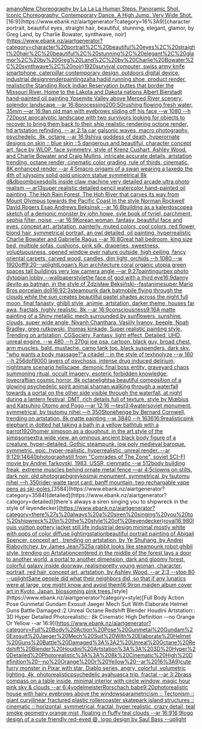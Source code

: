 [amano](https://www.ebank.nz/aiartgenerator?category=amano)[New Choreography by La La La Human Steps. Panoramic Shot. Iconic Choreography. Contemporary Dance. A High Jump. Very Wide Shot.](https://www.ebank.nz/aiartgenerator?category=New%20Choreography%20by%20La%20La%20La%20Human%20Steps.%20Panoramic%20Shot.%20Iconic%20Choreography.%20Contemporary%20Dance.%20A%20High%20Jump.%20Very%20Wide%20Shot.)[16:9](https://www.ebank.nz/aiartgenerator?category=16%3A9)[character portrait, beautiful eyes, straight hair, beautiful, stunning, elegant, glamor, by Greg Land, by Charlie Bowater, synthwave, noir](https://www.ebank.nz/aiartgenerator?category=character%20portrait%2C%20beautiful%20eyes%2C%20straight%20hair%2C%20beautiful%2C%20stunning%2C%20elegant%2C%20glamor%2C%20by%20Greg%20Land%2C%20by%20Charlie%20Bowater%2C%20synthwave%2C%20noir)[1920](https://www.ebank.nz/aiartgenerator?category=1920)[survival computer, swiss army knife smartphone, caterpillar contemporary design, outdoors digital device, industrial design](https://www.ebank.nz/aiartgenerator?category=survival%20computer%2C%20swiss%20army%20knife%20smartphone%2C%20caterpillar%20contemporary%20design%2C%20outdoors%20digital%20device%2C%20industrial%20design)[render](https://www.ebank.nz/aiartgenerator?category=render)[painting](https://www.ebank.nz/aiartgenerator?category=painting)[zaha hadid running shoe, product render, realistic](https://www.ebank.nz/aiartgenerator?category=zaha%20hadid%20running%20shoe%2C%20product%20render%2C%20realistic)[the Standing Rock Indian Reservation buttes that border the Missouri River. Home to the Lakota and Dakota nations Albert Bierstadt hand-painted oil painting Yosemite Valley above Merced River scenery, splendor landscape --ar 16:8](https://www.ebank.nz/aiartgenerator?category=the%20Standing%20Rock%20Indian%20Reservation%20buttes%20that%20border%20the%20Missouri%20River.%20Home%20to%20the%20Lakota%20and%20Dakota%20nations%20Albert%20Bierstadt%20hand-painted%20oil%20painting%20Yosemite%20Valley%20above%20Merced%20River%20scenery%2C%20splendor%20landscape%20--ar%2016%3A8)[processing](https://www.ebank.nz/aiartgenerator?category=processing)[200:50](https://www.ebank.nz/aiartgenerator?category=200%3A50)[rushing flowing fresh water, 35mm —ar 16:9](https://www.ebank.nz/aiartgenerator?category=rushing%20flowing%20fresh%20water%2C%2035mm%20%E2%80%94ar%2016%3A9)[an old man with eyebrows sliding off his face --w 1080 --h 720](https://www.ebank.nz/aiartgenerator?category=an%20old%20man%20with%20eyebrows%20sliding%20off%20his%20face%20--w%201080%20--h%20720)[post apocalyptic landscape with two survivors looking for objects to recover to bring them back to their ship realistic rendering octone render, hd artstation refinding, -- ar 2:1](https://www.ebank.nz/aiartgenerator?category=post%20apocalyptic%20landscape%20with%20two%20survivors%20looking%20for%20objects%20to%20recover%20to%20bring%20them%20back%20to%20their%20ship%20realistic%20rendering%20octone%20render%2C%20hd%20artstation%20refinding%2C%20--%20ar%202%3A1)[a car gal](https://www.ebank.nz/aiartgenerator?category=a%20car%20gal)[sonic waves, macro photography, psychedelic, 8k, octane --ar 16:9](https://www.ebank.nz/aiartgenerator?category=sonic%20waves%2C%20macro%20photography%2C%20psychedelic%2C%208k%2C%20octane%20--ar%2016%3A9)[shiva goddess of death, hyperornate designs on skin :: blue skin ::5 dangerous and beautiful, character concept art, face by WLOP, face symmetry, style of Krenz Cushart, Ashley Wood, and Charlie Bowater and Craig Mullins, intricate accurate details, artstation trending, octane render, cinematic color grading, rule of thirds, cinematic, 8K enhanced render --ar 4:5](https://www.ebank.nz/aiartgenerator?category=shiva%20goddess%20of%20death%2C%20hyperornate%20designs%20on%20skin%20%3A%3A%20blue%20skin%20%3A%3A5%20dangerous%20and%20beautiful%2C%20character%20concept%20art%2C%20face%20by%20WLOP%2C%20face%20symmetry%2C%20style%20of%20Krenz%20Cushart%2C%20Ashley%20Wood%2C%20and%20Charlie%20Bowater%20and%20Craig%20Mullins%2C%20intricate%20accurate%20details%2C%20artstation%20trending%2C%20octane%20render%2C%20cinematic%20color%20grading%2C%20rule%20of%20thirds%2C%20cinematic%2C%208K%20enhanced%20render%20--ar%204%3A5)[macro origami of a swan wearing a taxedo the 4th of july](https://www.ebank.nz/aiartgenerator?category=macro%20origami%20of%20a%20swan%20wearing%20a%20taxedo%20the%204th%20of%20july)[spiny solid gold unicorn statue symmetrical 8k d&d](https://www.ebank.nz/aiartgenerator?category=spiny%20solid%20gold%20unicorn%20statue%20symmetrical%208k%20d%26d)[boomboxes](https://www.ebank.nz/aiartgenerator?category=boomboxes)[dolls inside claw machine very detailed arcade ultra photo realism — ar13](https://www.ebank.nz/aiartgenerator?category=dolls%20inside%20claw%20machine%20very%20detailed%20arcade%20ultra%20photo%20realism%20%E2%80%94%20ar13)[super realistic detailed pencil watercolor hand-painted oil painting, The Hoh Rain Forest, The Hoh River that carves its way from Mount Olympus towards the Pacific Coast In the style Norman Rockwell David Rogers Esao Andrews Beksinsk  --ar 16:8](https://www.ebank.nz/aiartgenerator?category=super%20realistic%20detailed%20pencil%20watercolor%20hand-painted%20oil%20painting%2C%20The%20Hoh%20Rain%20Forest%2C%20The%20Hoh%20River%20that%20carves%20its%20way%20from%20Mount%20Olympus%20towards%20the%20Pacific%20Coast%20In%20the%20style%20Norman%20Rockwell%20David%20Rogers%20Esao%20Andrews%20Beksinsk%20%20--ar%2016%3A8)[building as a kalerdoscope](https://www.ebank.nz/aiartgenerator?category=building%20as%20a%20kalerdoscope)[a sketch of a demonic monster by john howe, syle book of tyriel, parchment, sephia filter, noise, --ar 16:9](https://www.ebank.nz/aiartgenerator?category=a%20sketch%20of%20a%20demonic%20monster%20by%20john%20howe%2C%20syle%20book%20of%20tyriel%2C%20parchment%2C%20sephia%20filter%2C%20noise%2C%20--ar%2016%3A9)[Korean woman, fantasy, beautiful face and eyes, concept art, artstation, painterly, muted colors, cool colors, red flower, blond hair, symmetrical portrait, an owl detailed, oil painting, hyperrealistic Charlie Bowater and Gabrielle Ragus --ar 16:8](https://www.ebank.nz/aiartgenerator?category=Korean%20woman%2C%20fantasy%2C%20beautiful%20face%20and%20eyes%2C%20concept%20art%2C%20artstation%2C%20painterly%2C%20muted%20colors%2C%20cool%20colors%2C%20red%20flower%2C%20blond%20hair%2C%20symmetrical%20portrait%2C%20an%20owl%20detailed%2C%20oil%20painting%2C%20hyperrealistic%20Charlie%20Bowater%20and%20Gabrielle%20Ragus%20--ar%2016%3A8)[Great hall bedroom, king size bed, multiple sofas, cushions, pink silk, draperies, sweetness, voluptuousness, opened window over nature outside, high ceiling, fancy oriental carpets, carved wood, candles, dim light, orchids --h 1080 --w 1920](https://www.ebank.nz/aiartgenerator?category=Great%20hall%20bedroom%2C%20king%20size%20bed%2C%20multiple%20sofas%2C%20cushions%2C%20pink%20silk%2C%20draperies%2C%20sweetness%2C%20voluptuousness%2C%20opened%20window%20over%20nature%20outside%2C%20high%20ceiling%2C%20fancy%20oriental%20carpets%2C%20carved%20wood%2C%20candles%2C%20dim%20light%2C%20orchids%20--h%201080%20--w%201920)[off](https://www.ebank.nz/aiartgenerator?category=off)[9:20](https://www.ebank.nz/aiartgenerator?category=9%3A20)[--uplight](https://www.ebank.nz/aiartgenerator?category=--uplight)[Logan’s Run architecture coral organic utopia green spaces tall buildings very low camera angle —ar 9:27](https://www.ebank.nz/aiartgenerator?category=Logan%E2%80%99s%20Run%20architecture%20coral%20organic%20utopia%20green%20spaces%20tall%20buildings%20very%20low%20camera%20angle%20%E2%80%94ar%209%3A27)[painting](https://www.ebank.nz/aiartgenerator?category=painting)[urbex photo dytopian lobby --wallpaper](https://www.ebank.nz/aiartgenerator?category=urbex%20photo%20dytopian%20lobby%20--wallpaper)[style](https://www.ebank.nz/aiartgenerator?category=style)[the face of god with a third eye](https://www.ebank.nz/aiartgenerator?category=the%20face%20of%20god%20with%20a%20third%20eye)[16:9](https://www.ebank.nz/aiartgenerator?category=16%3A9)[danny devito as batman, in the style of Zdzisław Beksiński](https://www.ebank.nz/aiartgenerator?category=danny%20devito%20as%20batman%2C%20in%20the%20style%20of%20Zdzis%C5%82aw%20Beksi%C5%84ski)[--fast](https://www.ebank.nz/aiartgenerator?category=--fast)[anime](https://www.ebank.nz/aiartgenerator?category=anime)[super Mario Bros porcelain doll](https://www.ebank.nz/aiartgenerator?category=super%20Mario%20Bros%20porcelain%20doll)[16:9](https://www.ebank.nz/aiartgenerator?category=16%3A9)[2:3](https://www.ebank.nz/aiartgenerator?category=2%3A3)[steampunk dark batmobile flying through the clouds while the sun creates beautilful pastel shades across the night full moon, final fanasty, ghibli style, animie, artstation, darker theme, houses far awa, fractals, highly realistic, 8k --ar 16:9](https://www.ebank.nz/aiartgenerator?category=steampunk%20dark%20batmobile%20flying%20through%20the%20clouds%20while%20the%20sun%20creates%20beautilful%20pastel%20shades%20across%20the%20night%20full%20moon%2C%20final%20fanasty%2C%20ghibli%20style%2C%20animie%2C%20artstation%2C%20darker%20theme%2C%20houses%20far%20awa%2C%20fractals%2C%20highly%20realistic%2C%208k%20--ar%2016%3A9)[consciousness](https://www.ebank.nz/aiartgenerator?category=consciousness)[9:16](https://www.ebank.nz/aiartgenerator?category=9%3A16)[A matte painting of a Shiny metallic mech surrounded by sunflowers, sunshine, clouds, super wide angle, Nivanh Chanthara, Vasiliy Ivanov, beeple, Noah Bradley, greg rutkowski, thomas kinkade,  Super realistic painting style, Trending on artstation, CGSociety, Fantasy, light effect, Detailed, UHD, unreal engine. --w 480 --h 270](https://www.ebank.nz/aiartgenerator?category=A%20matte%20painting%20of%20a%20Shiny%20metallic%20mech%20surrounded%20by%20sunflowers%2C%20sunshine%2C%20clouds%2C%20super%20wide%20angle%2C%20Nivanh%20Chanthara%2C%20Vasiliy%20Ivanov%2C%20beeple%2C%20Noah%20Bradley%2C%20greg%20rutkowski%2C%20thomas%20kinkade%2C%20%20Super%20realistic%20painting%20style%2C%20Trending%20on%20artstation%2C%20CGSociety%2C%20Fantasy%2C%20light%20effect%2C%20Detailed%2C%20UHD%2C%20unreal%20engine.%20--w%20480%20--h%20270)[gi joe psa, cartoon. black guy, broad chest, arm muscles. bald. mustache. camo tank top. black suspenders. dark sky. "who wants a body massage?"](https://www.ebank.nz/aiartgenerator?category=gi%20joe%20psa%2C%20cartoon.%20black%20guy%2C%20broad%20chest%2C%20arm%20muscles.%20bald.%20mustache.%20camo%20tank%20top.%20black%20suspenders.%20dark%20sky.%20%22who%20wants%20a%20body%20massage%3F%22)[a citadel :: in the style of texhnolyze --w 160 --h 256](https://www.ebank.nz/aiartgenerator?category=a%20citadel%20%3A%3A%20in%20the%20style%20of%20texhnolyze%20--w%20160%20--h%20256)[dof](https://www.ebank.nz/aiartgenerator?category=dof)[9000 layers of psychosis, intense drug induced delirium, nightmare scenario hellscape, demonic final boss entity, graveyard chaos summoning ritual, occult imagery, esoteric forbidden knowledge, lovecraftian cosmic horror, 8k octane](https://www.ebank.nz/aiartgenerator?category=9000%20layers%20of%20psychosis%2C%20intense%20drug%20induced%20delirium%2C%20nightmare%20scenario%20hellscape%2C%20demonic%20final%20boss%20entity%2C%20graveyard%20chaos%20summoning%20ritual%2C%20occult%20imagery%2C%20esoteric%20forbidden%20knowledge%2C%20lovecraftian%20cosmic%20horror%2C%208k%20octane)[lights](https://www.ebank.nz/aiartgenerator?category=lights)[a beautiful composition of a glowing psychedelic spirit animal shaman walking through a waterfall towards a portal on the other side visible through the waterfall, at night during a lantern festival, DMT,  rich details full of texture, style by Mœbius and Katsuhiro Otomo and Pogo —ar 12:16 —test](https://www.ebank.nz/aiartgenerator?category=a%20beautiful%20composition%20of%20a%20glowing%20psychedelic%20spirit%20animal%20shaman%20walking%20through%20a%20waterfall%20towards%20a%20portal%20on%20the%20other%20side%20visible%20through%20the%20waterfall%2C%20at%20night%20during%20a%20lantern%20festival%2C%20DMT%2C%20%20rich%20details%20full%20of%20texture%2C%20style%20by%20M%C5%93bius%20and%20Katsuhiro%20Otomo%20and%20Pogo%20%E2%80%94ar%2012%3A16%20%E2%80%94test)[3:4](https://www.ebank.nz/aiartgenerator?category=3%3A4)[water](https://www.ebank.nz/aiartgenerator?category=water)[soviet monument, symmetrical, by tsutomu nihei —h 350](https://www.ebank.nz/aiartgenerator?category=soviet%20monument%2C%20symmetrical%2C%20by%20tsutomu%20nihei%20%E2%80%94h%20350)[Stonehenge by Bernard Cornwell, trending on artstation, 8k matte painting --w 3840 --h 1636](https://www.ebank.nz/aiartgenerator?category=Stonehenge%20by%20Bernard%20Cornwell%2C%20trending%20on%20artstation%2C%208k%20matte%20painting%20--w%203840%20--h%201636)[16:9](https://www.ebank.nz/aiartgenerator?category=16%3A9)[realistic](https://www.ebank.nz/aiartgenerator?category=realistic)[pink elephant in dotted hat taking a bath in a yellow bathtub with a parrot](https://www.ebank.nz/aiartgenerator?category=pink%20elephant%20in%20dotted%20hat%20taking%20a%20bath%20in%20a%20yellow%20bathtub%20with%20a%20parrot)[1920](https://www.ebank.nz/aiartgenerator?category=1920)[homer simpson as a doughnut, in the art style of the simpsons](https://www.ebank.nz/aiartgenerator?category=homer%20simpson%20as%20a%20doughnut%2C%20in%20the%20art%20style%20of%20the%20simpsons)[extra wide view. an ominous ancient black body figure of a creature. hyper-detailed. Gothic steampunk. low poly medieval baroque. symmetric. epic. hyper-realistic. hyperrealistic. unreal render. --ar 9:12](https://www.ebank.nz/aiartgenerator?category=extra%20wide%20view.%20an%20ominous%20ancient%20black%20body%20figure%20of%20a%20creature.%20hyper-detailed.%20Gothic%20steampunk.%20low%20poly%20medieval%20baroque.%20symmetric.%20epic.%20hyper-realistic.%20hyperrealistic.%20unreal%20render.%20--ar%209%3A12)[9:14](https://www.ebank.nz/aiartgenerator?category=9%3A14)[640](https://www.ebank.nz/aiartgenerator?category=640)[photograph](https://www.ebank.nz/aiartgenerator?category=photograph)[still from "Comrades of The Zone", soviet SCI-FI movie by Andrei Tarkovski, 1983, USSR, cienmatic --w 512](https://www.ebank.nz/aiartgenerator?category=still%20from%20%22Comrades%20of%20The%20Zone%22%2C%20soviet%20SCI-FI%20movie%20by%20Andrei%20Tarkovski%2C%201983%2C%20USSR%2C%20cienmatic%20--w%20512)[body building freak, extreme muscles behind ornate metal fence —ar 4:5](https://www.ebank.nz/aiartgenerator?category=body%20building%20freak%2C%20extreme%20muscles%20behind%20ornate%20metal%20fence%20%E2%80%94ar%204%3A5)[clowns on stilts, dark noir, old photograph](https://www.ebank.nz/aiartgenerator?category=clowns%20on%20stilts%2C%20dark%20noir%2C%20old%20photograph)[grey](https://www.ebank.nz/aiartgenerator?category=grey)[kosmaj monument, symmetrical, by tsutomu nihei —h 350](https://www.ebank.nz/aiartgenerator?category=kosmaj%20monument%2C%20symmetrical%2C%20by%20tsutomu%20nihei%20%E2%80%94h%20350)[rider-waite tarot card: banff mountain. two rechargable vape pens as ski-poles.](https://www.ebank.nz/aiartgenerator?category=rider-waite%20tarot%20card%3A%20banff%20mountain.%20two%20rechargable%20vape%20pens%20as%20ski-poles.)[3584](https://www.ebank.nz/aiartgenerator?category=3584)[detailed](https://www.ebank.nz/aiartgenerator?category=detailed)[there's always a siren singing you to shipwreck in the style of leyendecker](https://www.ebank.nz/aiartgenerator?category=there%27s%20always%20a%20siren%20singing%20you%20to%20shipwreck%20in%20the%20style%20of%20leyendecker)[royal](https://www.ebank.nz/aiartgenerator?category=royal)[16:9](https://www.ebank.nz/aiartgenerator?category=16%3A9)[80](https://www.ebank.nz/aiartgenerator?category=80)[louis vuitton pottery jacket still life industrial design minimal mostly white with pops of color diffuse lighting](https://www.ebank.nz/aiartgenerator?category=louis%20vuitton%20pottery%20jacket%20still%20life%20industrial%20design%20minimal%20mostly%20white%20with%20pops%20of%20color%20diffuse%20lighting)[station](https://www.ebank.nz/aiartgenerator?category=station)[beautiful portrait painting of Abigail Spencer, concept art , trending on artstation, by Ye Shuhang, by Andrei Riabovitchev, by James Jean](https://www.ebank.nz/aiartgenerator?category=beautiful%20portrait%20painting%20of%20Abigail%20Spencer%2C%20concept%20art%20%2C%20trending%20on%20artstation%2C%20by%20Ye%20Shuhang%2C%20by%20Andrei%20Riabovitchev%2C%20by%20James%20Jean)[75](https://www.ebank.nz/aiartgenerator?category=75)[25](https://www.ebank.nz/aiartgenerator?category=25)[a rabbit looks like steampunk robot,ghibli style, trending on Artstation](https://www.ebank.nz/aiartgenerator?category=a%20rabbit%20looks%20like%20steampunk%20robot%2Cghibli%20style%2C%20trending%20on%20Artstation)[centered in the middle of the forest lays a door to another world, a portal to another dimension, dark and gloomy forest, colorful galaxy inside doorway, realism](https://www.ebank.nz/aiartgenerator?category=centered%20in%20the%20middle%20of%20the%20forest%20lays%20a%20door%20to%20another%20world%2C%20a%20portal%20to%20another%20dimension%2C%20dark%20and%20gloomy%20forest%2C%20colorful%20galaxy%20inside%20doorway%2C%20realism)[pretty young woman, character, portrait, red hair, concept art, artstation, by Ashley Wood. --ar 2:3 --stop 80 --uplight](https://www.ebank.nz/aiartgenerator?category=pretty%20young%20woman%2C%20character%2C%20portrait%2C%20red%20hair%2C%20concept%20art%2C%20artstation%2C%20by%20Ashley%20Wood.%20--ar%202%3A3%20--stop%2080%20--uplight)[Sane people did what their neighbors did, so that if any lunatics were at large, one might know and avoid them](https://www.ebank.nz/aiartgenerator?category=Sane%20people%20did%20what%20their%20neighbors%20did%2C%20so%20that%20if%20any%20lunatics%20were%20at%20large%2C%20one%20might%20know%20and%20avoid%20them)[16:9](https://www.ebank.nz/aiartgenerator?category=16%3A9)[iron maiden album cover art in Kyoto, Japan. blossoming pink trees.](https://www.ebank.nz/aiartgenerator?category=iron%20maiden%20album%20cover%20art%20in%20Kyoto%2C%20Japan.%20blossoming%20pink%20trees.)[style](https://www.ebank.nz/aiartgenerator?category=style)[Full Body Action Pose Gunmetal Gundam Exosuit Jaeger Mech Suit With Elaborate Helmet Guns Battle Damaged::2 Unreal Octane Redshift Blender Houdini Artstation:: 3D Hyper Detailed Photorealistic:: 8k Cinematic High Definition --no Orange Or Yellow --ar 16:9](https://www.ebank.nz/aiartgenerator?category=Full%20Body%20Action%20Pose%20Gunmetal%20Gundam%20Exosuit%20Jaeger%20Mech%20Suit%20With%20Elaborate%20Helmet%20Guns%20Battle%20Damaged%3A%3A2%20Unreal%20Octane%20Redshift%20Blender%20Houdini%20Artstation%3A%3A%203D%20Hyper%20Detailed%20Photorealistic%3A%3A%208k%20Cinematic%20High%20Definition%20--no%20Orange%20Or%20Yellow%20--ar%2016%3A9)[cute furry monster in Pixar with star, Diablo series, angry, colorful, volumetric lighting, 4k, photorealistic](https://www.ebank.nz/aiartgenerator?category=cute%20furry%20monster%20in%20Pixar%20with%20star%2C%20Diablo%20series%2C%20angry%2C%20colorful%2C%20volumetric%20lighting%2C%204k%2C%20photorealistic)[psychedelic  ayahuasca trip, fractal --ar 3:2](https://www.ebank.nz/aiartgenerator?category=psychedelic%20%20ayahuasca%20trip%2C%20fractal%20--ar%203%3A2)[brass compass on a table inside, minimal interior with circle window, magic hour pink sky & clouds --ar 6:4](https://www.ebank.nz/aiartgenerator?category=brass%20compass%20on%20a%20table%20inside%2C%20minimal%20interior%20with%20circle%20window%2C%20magic%20hour%20pink%20sky%20%26%20clouds%20--ar%206%3A4)[yodelmeister](https://www.ebank.nz/aiartgenerator?category=yodelmeister)[Rorschach babe](https://www.ebank.nz/aiartgenerator?category=Rorschach%20babe)[9:20](https://www.ebank.nz/aiartgenerator?category=9%3A20)[photorealistic house with hairy eyebrows above the windows](https://www.ebank.nz/aiartgenerator?category=photorealistic%20house%20with%20hairy%20eyebrows%20above%20the%20windows)[parametricism :: Tectonism :: giant curvilinear fractured plastic rollercoaster skatepark island structures :: cinematic :: horizontal, symmetrical, fractal, hyper realistic, crazy detail, teal smoke geometry,orange mist ,floating in fluffy teal clouds --ar 16:9](https://www.ebank.nz/aiartgenerator?category=parametricism%20%3A%3A%20Tectonism%20%3A%3A%20giant%20curvilinear%20fractured%20plastic%20rollercoaster%20skatepark%20island%20structures%20%3A%3A%20cinematic%20%3A%3A%20horizontal%2C%20symmetrical%2C%20fractal%2C%20hyper%20realistic%2C%20crazy%20detail%2C%20teal%20smoke%20geometry%2Corange%20mist%20%2Cfloating%20in%20fluffy%20teal%20clouds%20--ar%2016%3A9)[16:9](https://www.ebank.nz/aiartgenerator?category=16%3A9)[logo design of a cute friendly red-eyed 😄, logo design by Saul Bass --uplight](https://www.ebank.nz/aiartgenerator?category=logo%20design%20of%20a%20cute%20friendly%20red-eyed%20%F0%9F%98%84%2C%20logo%20design%20by%20Saul%20Bass%20--uplight)